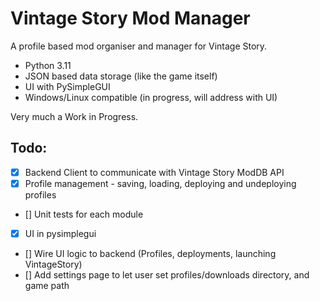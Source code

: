# Vintage Story Mod Manager

A profile based mod organiser and manager for Vintage Story.

* Python 3.11
* JSON based data storage (like the game itself)
* UI with PySimpleGUI
* Windows/Linux compatible (in progress, will address with UI)


Very much a Work in Progress.


## Todo:
- [x] Backend Client to communicate with Vintage Story ModDB API
- [x] Profile management - saving, loading, deploying and undeploying profiles
- [] Unit tests for each module
- [x] UI in pysimplegui
- [] Wire UI logic to backend (Profiles, deployments, launching VintageStory)
- [] Add settings page to let user set profiles/downloads directory, and game path
